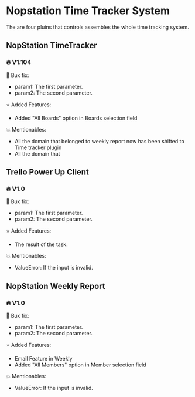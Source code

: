 # Nopstation Time Tracker System
The are four pluins that controls assembles the whole time tracking system.

## NopStation TimeTracker
### 🔥 V1.104

🔧 Bux fix:
- param1: The first parameter.
- param2: The second parameter.

⭐ Added Features:
- Added "All Boards" option in Boards selection field

💥 Mentionables:
- All the domain that belonged to weekly report now has been shifted to Time tracker plugin
- All the domain that

## Trello Power Up Client
### 🔥 V1.0

🔧 Bux fix:
- param1: The first parameter.
- param2: The second parameter.

⭐ Added Features:
- The result of the task.

💥 Mentionables:
- ValueError: If the input is invalid.


## NopStation Weekly Report
### 🔥 V1.0

🔧 Bux fix:
- param1: The first parameter.
- param2: The second parameter.

⭐ Added Features:
- Email Feature in Weekly 
- Added "All Members" option in Member selection field


💥 Mentionables:
- ValueError: If the input is invalid.